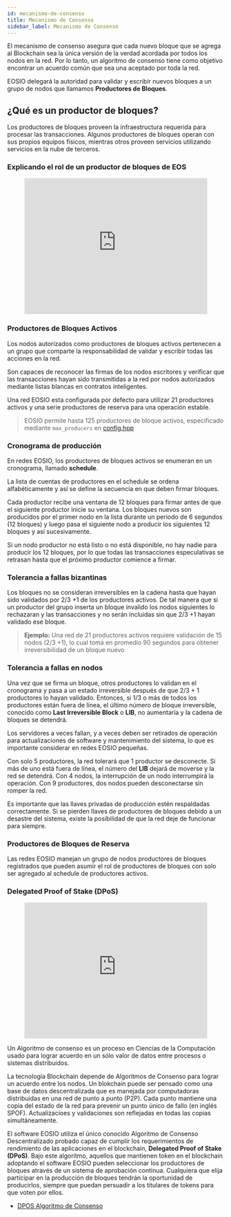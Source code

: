```yaml
---
id: mecanismo-de-consenso
title: Mecanismo de Consenso
sidebar_label: Mecanismo de Consenso
---
```


El mecanismo de consenso asegura que cada nuevo bloque que se agrega al Blockchain sea la única versión de la verdad acordada por todos los nodos en la red. Por lo tanto, un algoritmo de consenso tiene como objetivo encontrar un acuerdo común que sea una aceptado por toda la red.

EOSIO delegará la autoridad para validar y escribir nuevos bloques a un grupo de nodos que llamamos **Productores de Bloques**.


## ¿Qué es un productor de bloques?

Los productores de bloques proveen la infraestructura requerida para procesar las transacciones. Algunos productores de bloques operan con sus propios equipos físicos, mientras otros proveen servicios utilizando servicios en la nube de terceros.

### Explicando el rol de un productor de bloques de EOS

<figure class="video_container">
  <iframe width="100%" height="315" src="https://www.youtube.com/embed/YLt5uexD9gg" frameborder="0" allowfullscreen="true"> </iframe>
</figure>

### Productores de Bloques Activos

Los nodos autorizados como productores de bloques activos pertenecen a un grupo que comparte la responsabilidad de validar y escribir todas las acciones en la red.

Son capaces de reconocer las firmas de los nodos escritores y verificar que las transacciones hayan sido transmitidas a la red por nodos autorizados mediante listas blancas en contratos inteligentes.

Una red EOSIO esta configurada por defecto para utilizar 21 productores activos y una serie productores de reserva para una operación estable.


> EOSIO permite hasta 125 productores de bloque activos, especificado mediante `max_producers` en [config.hpp](https://github.com/EOSIO/eos/blob/master/libraries/chain/include/eosio/chain/config.hpp#L106)

### Cronograma de producción

En redes EOSIO, los productores de bloques activos se enumeran en un cronograma, llamado **schedule**.

La lista de cuentas de productores en el schedule se ordena alfabéticamente y así se define la secuencia en que deben firmar bloques.

Cada productor recibe una ventana de 12 bloques para firmar antes de que el siguiente productor inicie su ventana. Los bloques nuevos son producidos por el primer nodo en la lista durante un periodo de 6 segundos (12 bloques) y luego pasa el siguiente nodo a producir los siguientes 12 bloques y así sucesivamente.

Si un nodo productor no está listo o no está disponible, no hay nadie para producir los 12 bloques, por lo que todas las transacciones especulativas se retrasan hasta que el próximo productor comience a firmar.

### Tolerancia a fallas bizantinas

Los bloques no se consideran irreversibles en la cadena hasta que hayan sido validados por 2/3 +1 de los productores activos. De tal manera que si un productor del grupo inserta un bloque invalido los nodos siguientes lo rechazaran y las transacciones y no serán incluidas sin que 2/3 +1 hayan validado ese bloque.

> **Ejemplo:** Una red de 21 productores activos requiere validación de 15 nodos (2/3 +1), lo cual toma en promedio 90 segundos para obtener irreversibilidad de un bloque nuevo

### Tolerancia a fallas en nodos

Una vez que se firma un bloque, otros productores lo validan en el cronograma y pasa a un estado irreversible después de que 2/3 + 1 productores lo hayan validado. Entonces, si 1/3 o más de todos los productores están fuera de línea, el último número de bloque irreversible, conocido como **Last Irreversible Block** o **LIB**, no aumentaría y la cadena de bloques se detendrá.

Los servidores a veces fallan, y a veces deben ser retirados de operación para actualizaciones de software y mantenimiento del sistema, lo que es importante considerar en redes EOSIO pequeñas.

Con solo 5 productores, la red tolerará que 1 productor se desconecte. Si más de uno está fuera de línea, el número del **LIB** dejará de moverse y la red se detendrá. Con 4 nodos, la interrupción de un nodo interrumpirá la operación. Con 9 productores, dos nodos pueden desconectarse sin romper la red.

Es importante que las llaves privadas de producción estén respaldadas correctamente. Si se pierden llaves de productores de bloques debido a un desastre del sistema, existe la posibilidad de que la red deje de funcionar para siempre.

### Productores de Bloques de Reserva

Las redes EOSIO manejan un grupo de nodos productores de bloques registrados que pueden asumir el rol de productores de bloques con solo ser agregado al schedule de productores activos.

### Delegated Proof of Stake (DPoS)

<figure class="video_container">
  <iframe width="100%" height="315" src="https://www.youtube.com/embed/OVKAOwzAwHI" frameborder="0" allowfullscreen="true"> </iframe>
</figure>

Un Algoritmo de consenso es un proceso en Ciencias de la Computación usado para lograr acuerdo en un sólo valor de datos entre procesos o sistemas distribuidos.

La tecnología Blockchain depende de Algoritmos de Consenso para lograr un acuerdo entre los nodos. Un blokchain puede ser pensado como una base de datos descentralizada que es manejada por computadoras distribuidas en una red de punto a punto (P2P). Cada punto mantiene una copia del estado de la red para prevenir un punto único de fallo (en inglés SPOF). Actualizacioes y validaciones son reflejadas en todas las copias simultáneamente.

El software EOSIO utiliza el único conocido Algoritmo de Consenso Descentralizado probado capaz de cumplir los requerimientos de rendimiento de las aplicaciones en el blockchain, **Delegated Proof of Stake (DPoS)**. Bajo este algoritmo, aquellos que mantienen token en el blockchain adoptando el software EOSIO pueden seleccionar los productores de bloques através de un sistema de aprobación continua. Cualquiera que elija participar en la producción de bloques tendrán la oportunidad de producirlos, siempre que puedan persuadir a los titulares de tokens para que voten por ellos.

 - [DPOS Algoritmo de Consenso](https://steemit.com/dpos/@dantheman/dpos-consensus-algorithm-this-missing-white-paper)
